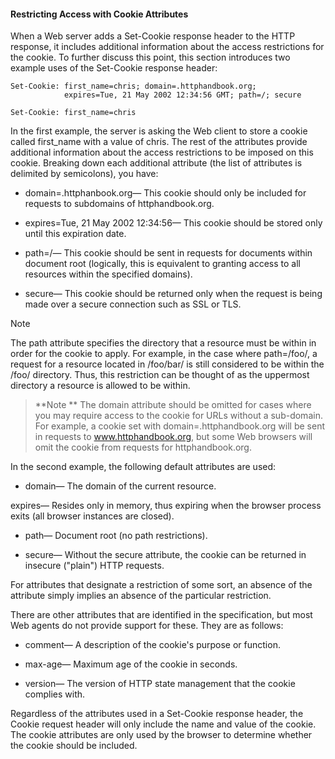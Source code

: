 #### Restricting Access with Cookie Attributes

When a Web server adds a Set-Cookie response header to the HTTP response, it includes additional information about the access restrictions for the cookie. To further discuss this point, this section introduces two example uses of the Set-Cookie response header:

```
Set-Cookie: first_name=chris; domain=.httphandbook.org; 
            expires=Tue, 21 May 2002 12:34:56 GMT; path=/; secure 

Set-Cookie: first_name=chris 
```

In the first example, the server is asking the Web client to store a cookie called first_name with a value of chris. The rest of the attributes provide additional information about the access restrictions to be imposed on this cookie. Breaking down each additional attribute (the list of attributes is delimited by semicolons), you have:

* domain=.httphanbook.org— This cookie should only be included for requests to subdomains of httphandbook.org.

* expires=Tue, 21 May 2002 12:34:56— This cookie should be stored only until this expiration date.

* path=/— This cookie should be sent in requests for documents within document root (logically, this is equivalent to granting access to all resources within the specified domains).

* secure— This cookie should be returned only when the request is being made over a secure connection such as SSL or TLS.

Note

The path attribute specifies the directory that a resource must be within in order for the cookie to apply. For example, in the case where path=/foo/, a request for a resource located in /foo/bar/ is still considered to be within the /foo/ directory. Thus, this restriction can be thought of as the uppermost directory a resource is allowed to be within.


>**Note
**
The domain attribute should be omitted for cases where you may require access to the cookie for URLs without a sub-domain. For example, a cookie set with domain=.httphandbook.org will be sent in requests to www.httphandbook.org, but some Web browsers will omit the cookie from requests for httphandbook.org.


In the second example, the following default attributes are used:

* domain— The domain of the current resource.

expires— Resides only in memory, thus expiring when the browser process exits (all browser instances are closed).

* path— Document root (no path restrictions).

* secure— Without the secure attribute, the cookie can be returned in insecure ("plain") HTTP requests.

For attributes that designate a restriction of some sort, an absence of the attribute simply implies an absence of the particular restriction.

There are other attributes that are identified in the specification, but most Web agents do not provide support for these. They are as follows:

* comment— A description of the cookie's purpose or function.

* max-age— Maximum age of the cookie in seconds.

* version— The version of HTTP state management that the cookie complies with.

Regardless of the attributes used in a Set-Cookie response header, the Cookie request header will only include the name and value of the cookie. The cookie attributes are only used by the browser to determine whether the cookie should be included.

